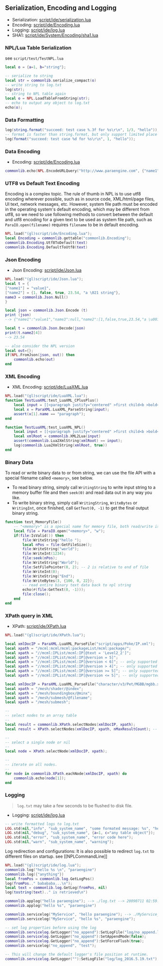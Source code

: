 ## Serialization, Encoding and Logging

- Serialization: [script/ide/serialization.lua](https://github.com/NPLPackages/main/tree/master/script/ide/serialization.lua)
- Encoding: [script/ide/Encoding.lua](https://github.com/NPLPackages/main/tree/master/script/ide/Encoding.lua)
- Logging: [script/ide/log.lua](https://github.com/NPLPackages/main/tree/master/script/ide/log.lua)
- SHA1: [script/ide/System/Encoding/sha1.lua](https://github.com/NPLPackages/main/tree/master/script/ide/System/Encoding/sha1.lua)

### NPL/Lua Table Serialization
see `script/test/TestNPL.lua`

```lua
local o = {a=1, b="string"};

-- serialize to string
local str = commonlib.serialize_compact(o)
-- write string to log.txt
log(str); 
-- string to NPL table again
local o = NPL.LoadTableFromString(str);
-- echo to output any object to log.txt
echo(o); 
```

### Data Formatting
```lua
log(string.format("succeed: test case %.3f for %s\r\n", 1/3, "hello"));
-- format is faster than string.format, but only support limited place holder like %s and %d. 
log(format("succeed: test case %d for %s\r\n", 1, "hello"));
```

### Data Encoding

- Encoding: [script/ide/Encoding.lua](https://github.com/NPLPackages/main/tree/master/script/ide/Encoding.lua)

```lua
commonlib.echo(NPL.EncodeURLQuery("http://www.paraengine.com", {"name1", "value1", "name2", "中文",}))
```

### UTF8 vs Default Text Encoding
Encoding is a complex topic. The rule of thumb in NPL is to use utf8 encoding wherever possible, such as in source code, XML/html/page files, UI text, network messages, etc. However, system file path must be encoded in the operating system's default encoding, which may be different from utf8, so we need to use following methods to convert between the default and utf8 encoding for a given text to be used as system file path, such as `ParaIO.open(filename)` requires `filename` to be in default encoding. 

```lua
NPL.load("(gl)script/ide/Encoding.lua");
local Encoding = commonlib.gettable("commonlib.Encoding");
commonlib.Encoding.Utf8ToDefault(text)
commonlib.Encoding.DefaultToUtf8(text)
```

### Json Encoding
- Json Encoding: [script/ide/Json.lua](https://github.com/NPLPackages/main/tree/master/script/ide/Json.lua)

```lua
NPL.load("(gl)script/ide/Json.lua");
local t = { 
["name1"] = "value1",
["name2"] = {1, false, true, 23.54, "a \021 string"},
name3 = commonlib.Json.Null() 
}

local json = commonlib.Json.Encode (t)
print (json) 
--> {"name1":"value1","name3":null,"name2":[1,false,true,23.54,"a \u0015 string"]}

local t = commonlib.Json.Decode(json)
print(t.name2[4])
--> 23.54

-- also consider the NPL version
local out={};
if(NPL.FromJson(json, out)) then
	commonlib.echo(out)
end
```

### XML Encoding
- XML Encoding: [script/ide/LuaXML.lua](https://github.com/NPLPackages/main/tree/master/script/ide/LuaXML.lua)

```lua
NPL.load("(gl)script/ide/LuaXML.lua");
function TestLuaXML:test_LuaXML_CPlusPlus()
	local input = [[<paragraph justify="centered" >first child<b >bold</b>second child</paragraph>]]
	local x = ParaXML.LuaXML_ParseString(input);
	assert(x[1].name == "paragraph");
end

function TestLuaXML:test_LuaXML_NPL()
	local input = [[<paragraph justify="centered" >first child<b >bold</b>second child</paragraph>]]
	local xmlRoot = commonlib.XML2Lua(input)
	assert(commonlib.Lua2XmlString(xmlRoot) == input);
	log(commonlib.Lua2XmlString(xmlRoot, true))
end
```

### Binary Data 
To read or write binary data to or from string, we can use the file API with a special filename called `<memory>`, see below. 
- To read binary string, simply call `WritingString` to write input string to a memory buffer file and then `seek(0)` and read data out in any way you like.
- To write binary string, simply call `WritingString`, `WriteBytes` or `WritingInt`, once finished, call `GetText(0, -1)` to get the final output binary string. 

```lua
function test_MemoryFile()
	-- "<memory>" is a special name for memory file, both read/write is possible. 
	local file = ParaIO.open("<memory>", "w");
	if(file:IsValid()) then	
		file:WriteString("hello ");
		local nPos = file:GetFileSize();
		file:WriteString("world");
		file:WriteInt(1234);
		file:seek(nPos);
		file:WriteString("World");
		file:SetFilePointer(0, 2); -- 2 is relative to end of file
		file:WriteInt(0);
		file:WriteString("End");
		file:WriteBytes(3, {100, 0, 22});
		-- read entire binary text data back to npl string
		echo(#(file:GetText(0, -1)));
		file:close();
	end
end
```

### XPath query in XML 
- XPath: [script/ide/XPath.lua](https://github.com/NPLPackages/main/tree/master/script/ide/XPath.lua)

```lua
NPL.load("(gl)script/ide/XPath.lua");

local xmlDocIP = ParaXML.LuaXML_ParseFile("script/apps/Poke/IP.xml");
local xpath = "/mcml:mcml/mcml:packageList/mcml:package/";
local xpath = "//mcml:IPList/mcml:IP[@text = 'Level2_2']";
local xpath = "//mcml:IPList/mcml:IP[@version = 5]";
local xpath = "//mcml:IPList/mcml:IP[@version < 6]"; -- only supported by selectNodes2
local xpath = "//mcml:IPList/mcml:IP[@version > 4]"; -- only supported by selectNodes2
local xpath = "//mcml:IPList/mcml:IP[@version >= 5]"; -- only supported by selectNodes2
local xpath = "//mcml:IPList/mcml:IP[@version <= 5]"; -- only supported by selectNodes2

local xmlDocIP = ParaXML.LuaXML_ParseFile("character/v3/Pet/MGBB/mgbb.xml");
local xpath = "/mesh/shader/@index";
local xpath = "/mesh/boundingbox/@minx";
local xpath = "/mesh/submesh/@filename";
local xpath = "/mesh/submesh";

--
-- select nodes to an array table
--
local result = commonlib.XPath.selectNodes(xmlDocIP, xpath);
local result = XPath.selectNodes(xmlDocIP, xpath, nMaxResultCount); -- select at most nMaxResultCount result

--
-- select a single node or nil
--
local node = XPath.selectNode(xmlDocIP, xpath);

--
-- iterate on all nodes. 
--
for node in commonlib.XPath.eachNode(xmlDocIP, xpath) do
	commonlib.echo(node[1]);
end
```

### Logging

> `log.txt` may take a few seconds to be flushed to disk file.

- Logging: [script/ide/log.lua](https://github.com/NPLPackages/main/tree/master/script/ide/log.lua)

```lua
-- write formatted logs to log.txt
LOG.std(nil,"info", "sub_system_name", "some formated message: %s", "hello"); 
LOG.std(nil,"debug", "sub_system_name", {a=1, c="any table object"}); 
LOG.std(nil,"error", "sub_system_name", "error code here"); 
LOG.std(nil,"warn", "sub_system_name", "warning"); 
```

Log redirection and configurations:
It is also possible to redirect `log.txt` to different files on startup. see [[NPLCommandLine]]
```lua
NPL.load("(gl)script/ide/log.lua");
commonlib.log("hello %s \n", "paraengine")
commonlib.log({"anything"})
local fromPos = commonlib.log.GetLogPos()
log(fromPos.." babababa...\n");
local text = commonlib.log.GetLog(fromPos, nil)
log(tostring(text).." is retrieved\n")

commonlib.applog("hello paraengine"); --> ./log.txt --> 20090711 02:59:19|0|hello paraengine|script/shell_loop.lua:23: in function FunctionName|
commonlib.applog("hello %s", "paraengine") 

commonlib.servicelog("MyService", "hello paraengine"); --> ./MyService_20090711.log --> 2009-07-11 10:53:27|0|hello paraengine||
commonlib.servicelog("MyService", "hello %s", "paraengine");

-- set log properties before using the log
commonlib.servicelog.GetLogger("no_append"):SetLogFile("log/no_append.log")
commonlib.servicelog.GetLogger("no_append"):SetAppendMode(false);
commonlib.servicelog.GetLogger("no_append"):SetForceFlush(true);
commonlib.servicelog("no_append", "test");

-- This will change the default logger's file position at runtime.
commonlib.servicelog.GetLogger(""):SetLogFile("log/log_2016.5.19.txt");
```
